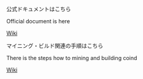 
公式ドキュメントはこちら

Official document is here

[Wiki](https://github.com/KotoDevelopers/docs/wiki)


マイニング・ビルド関連の手順はこちら

There is the steps how to mining and building coind

[Wiki](https://github.com/KotoDevelopers/docs/wiki)
